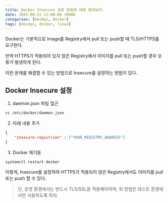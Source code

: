 ```yaml
---
title: Docker Insecure 설정 방법에 대해 알아보자.
date: 2025-08-22 21:00:00 +0900
categories: [DevOps, Docker]
tags: [devops, docker, linux]
---
```


Docker는 기본적으로 Image를 Registry에서 pull 또는 push할 때 TLS/HTTPS를 요구한다.

만약 HTTPS가 적용되어 있지 않은 Registry에서 이미지를 pull 또는 push할 경우 오류가 발생하게 된다.

이런 문제를 해결할 수 있는 방법으로 Insecure를 설정하는 방법이 있다.

## **Docker Insecure 설정**
1. daemon.json 파일 접근
```bash
vi /etc/docker/daemon.json
```

2. 아래 내용 추가
```json
{
	"insecure-registries" : ["YOUR_REGISTRY_ADDRESS"]
}
```

3. Docker 재기동
```bash
systemctl restart docker
```

이렇게, Insecure를 설정하여 HTTPS가 적용되지 않은 Registry에서도 이미지를 pull 또는 push 할 수 있다.

> 단, 운영 환경에서는 반드시 TLS/SSL을 적용해야하며, 위 방법은 테스트 환경에서만 사용하도록 하자.